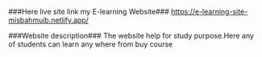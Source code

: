 ###Here live site link my E-learning Website###
https://e-learning-site-misbahmuib.netlify.app/

###Website description###
The website help for study purpose.Here any of students can learn any where from buy course
